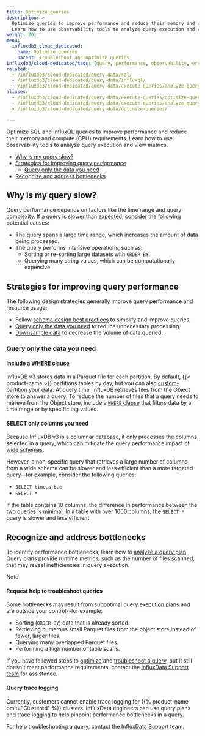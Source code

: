 ```yaml
---
title: Optimize queries
description: >
  Optimize queries to improve performance and reduce their memory and compute (CPU) requirements in InfluxDB.
  Learn how to use observability tools to analyze query execution and view metrics.
weight: 201
menu:
  influxdb3_cloud_dedicated:
    name: Optimize queries
    parent: Troubleshoot and optimize queries
influxdb3/cloud-dedicated/tags: [query, performance, observability, errors, sql, influxql]
related:
  - /influxdb3/cloud-dedicated/query-data/sql/
  - /influxdb3/cloud-dedicated/query-data/influxql/
  - /influxdb3/cloud-dedicated/query-data/execute-queries/analyze-query-plan/
aliases:
  - /influxdb3/cloud-dedicated/query-data/execute-queries/optimize-queries/
  - /influxdb3/cloud-dedicated/query-data/execute-queries/analyze-query-plan/
  - /influxdb3/cloud-dedicated/query-data/optimize-queries/

---
```


Optimize SQL and InfluxQL queries to improve performance and reduce their memory and compute (CPU) requirements.
Learn how to use observability tools to analyze query execution and view metrics.

- [Why is my query slow?](#why-is-my-query-slow)
- [Strategies for improving query performance](#strategies-for-improving-query-performance)
  - [Query only the data you need](#query-only-the-data-you-need)
- [Recognize and address bottlenecks](#recognize-and-address-bottlenecks)


## Why is my query slow?

Query performance depends on factors like the time range and query complexity.
If a query is slower than expected, consider the following potential causes:

- The query spans a large time range, which increases the amount of data being processed.
- The query performs intensive operations, such as:
  - Sorting or re-sorting large datasets with `ORDER BY`.
  - Querying many string values, which can be computationally expensive.

## Strategies for improving query performance

The following design strategies generally improve query performance and resource usage:

- Follow [schema design best practices](/influxdb3/cloud-dedicated/write-data/best-practices/schema-design/) to simplify and improve queries.
- [Query only the data you need](#query-only-the-data-you-need) to reduce unnecessary processing.
- [Downsample data](/influxdb3/cloud-dedicated/process-data/downsample/) to decrease the volume of data queried.

### Query only the data you need

#### Include a WHERE clause

InfluxDB v3 stores data in a Parquet file for each partition.
By default, {{< product-name >}} partitions tables by day, but you can also
[custom-partition your data](/influxdb3/cloud-dedicated/admin/custom-partitions/).
At query time, InfluxDB retrieves files from the Object store to answer a query.
To reduce the number of files that a query needs to retrieve from the Object store,
include a [`WHERE` clause](/influxdb3/cloud-dedicated/reference/sql/where/) that
filters data by a time range or by specific tag values.

#### SELECT only columns you need 

Because InfluxDB v3 is a columnar database, it only processes the columns
selected in a query, which can mitigate the query performance impact of
[wide schemas](/influxdb3/cloud-dedicated/write-data/best-practices/schema-design/#avoid-wide-schemas).

However, a non-specific query that retrieves a large number of columns from a
wide schema can be slower and less efficient than a more targeted
query--for example, consider the following queries:

- `SELECT time,a,b,c`
- `SELECT *`

If the table contains 10 columns, the difference in performance between the
two queries is minimal.
In a table with over 1000 columns, the `SELECT *` query is slower and
less efficient.

## Recognize and address bottlenecks

To identify performance bottlenecks, learn how to [analyze a query plan](/influxdb3/cloud-dedicated/query-data/troubleshoot-and-optimize/analyze-query-plan/).
Query plans provide runtime metrics, such as the number of files scanned, that may reveal inefficiencies in query execution.

> [!Note]
>
> #### Request help to troubleshoot queries
>
> Some bottlenecks may result from suboptimal query [execution plans](/influxdb3/cloud-dedicated/reference/internals/query-plan/#physical-plan) and are outside your control--for example:
>
> - Sorting (`ORDER BY`) data that is already sorted.
> - Retrieving numerous small Parquet files from the object store instead of fewer, larger files.
> - Querying many overlapped Parquet files.
> - Performing a high number of table scans.
>
> If you have followed steps to [optimize](#why-is-my-query-slow) and
> [troubleshoot a query](/influxdb3/cloud-dedicated/query-data/troubleshoot-and-optimize/troubleshoot/),
> but it still doesn't meet performance requirements,
> contact the [InfluxData Support team](https://support.influxdata.com) for assistance.
>
> #### Query trace logging
>
> Currently, customers cannot enable trace logging for {{% product-name omit="Clustered" %}} clusters.
> InfluxData engineers can use query plans and trace logging to help pinpoint performance bottlenecks in a query.
>
> For help troubleshooting a query, contact the [InfluxData Support team](https://support.influxdata.com).
